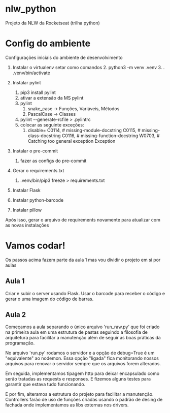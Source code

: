 # nlw_python
Projeto da NLW da Rocketseat (trilha python)

# Config do ambiente
Configurações iniciais do ambiente de desenvolvimento

1. Instalar o virtualenv
   setar como comandos
   2. python3 -m venv .venv
   3. . .venv/bin/activate

2. Instalar pylint
   1. pip3 install pylint
   2. ativar a extensão da MS pylint
   3. pylint
      1. snake_case -> Funções, Variáveis, Métodos
      2. PascalCase -> Classes
   4. pylint --generate-rcfile > .pylintrc
   5. colocar as seguinte exceções:
      1. disable=
          C0114, # missing-module-docstring
          C0115, # missing-class-docstring
          C0116, # missing-function-docstring
          W0703, # Catching too general exception Exception

3. Instalar o pre-commit
   1. fazer as configs do pre-commit

4. Gerar o requirements.txt
   1. .venv/bin/pip3 freeze > requirements.txt
5. Instalar Flask
6. Instalar python-barcode
7. Instalar pillow

Após isso, gerar o arquivo de requirements novamente para atualizar com as novas instalações

# Vamos codar!
Os passos acima fazem parte da aula 1 mas vou dividir o projeto em si por aulas

## Aula 1
Criar e subir o server usando Flask.
Usar o barcode para receber o código e gerar o uma imagem do código de barras.

## Aula 2
Começamos a aula separando o único arquivo 'run_raw.py' que foi criado na primeira aula em uma estrutura de pastas seguindo a filosofia de arquitetura para facilitar a manutenção além de seguir as boas práticas da programação.

No arquivo 'run.py' rodamos o servidor e a opção de debug=True é um "equivalente" ao nodemon. Essa opção "ligada" fica monitorando nossos arquivos para renovar o servidor sempre que os arquivos forem alterados.

Em seguida, implementamos tipagem http para deixar encapsulado como serão tratadas as requests e responses. E fizemos alguns testes para garantir que estava tudo funcionando.

E por fim, alteramos a estrutura do projeto para facilitar a manutenção. Controllers farão de uso de funções criadas usando o padrão de desing de fachada onde implementamos as libs externas nos drivers.
